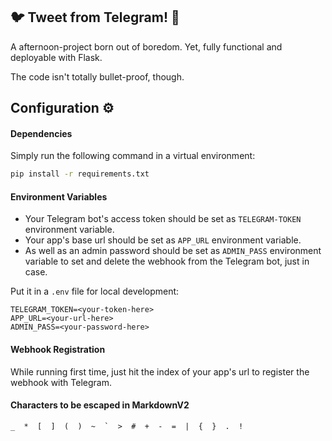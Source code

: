 ## 🐦 Tweet from Telegram! 💙

A afternoon-project born out of boredom. Yet, fully functional and deployable with Flask.

The code isn't totally bullet-proof, though.

## Configuration ⚙

#### Dependencies
Simply run the following command in a virtual environment:
```sh
pip install -r requirements.txt
```

#### Environment Variables

- Your Telegram bot's access token should be set as `TELEGRAM-TOKEN` environment variable.
- Your app's base url should be set as `APP_URL` environment variable.
- As well as an admin password should be set as `ADMIN_PASS` environment variable to set and delete the webhook from the Telegram bot, just in case.

Put it in a `.env` file for local development:

```
TELEGRAM_TOKEN=<your-token-here>
APP_URL=<your-url-here>
ADMIN_PASS=<your-password-here>
```

#### Webhook Registration

While running first time, just hit the index of your app's url to register the webhook with Telegram.

#### Characters to be escaped in MarkdownV2
```
_  *  [  ]  (  )  ~  `  >  #  +  -  =  |  {  }  .  !
```